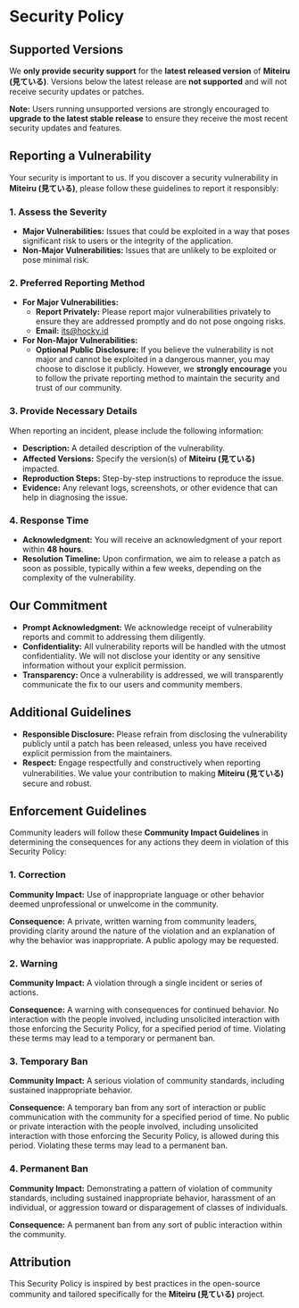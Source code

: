 # Security Policy

## Supported Versions

We **only provide security support** for the **latest released version** of **Miteiru (見ている)**. Versions below the latest release are **not supported** and will not receive security updates or patches.

**Note:** Users running unsupported versions are strongly encouraged to **upgrade to the latest stable release** to ensure they receive the most recent security updates and features.

## Reporting a Vulnerability

Your security is important to us. If you discover a security vulnerability in **Miteiru (見ている)**, please follow these guidelines to report it responsibly:

### 1. **Assess the Severity**

- **Major Vulnerabilities:** Issues that could be exploited in a way that poses significant risk to users or the integrity of the application.
- **Non-Major Vulnerabilities:** Issues that are unlikely to be exploited or pose minimal risk.

### 2. **Preferred Reporting Method**

- **For Major Vulnerabilities:**
  - **Report Privately:** Please report major vulnerabilities privately to ensure they are addressed promptly and do not pose ongoing risks.
  - **Email:** [its@hocky.id](mailto:its@hocky.id)
- **For Non-Major Vulnerabilities:**
  - **Optional Public Disclosure:** If you believe the vulnerability is not major and cannot be exploited in a dangerous manner, you may choose to disclose it publicly. However, we **strongly encourage** you to follow the private reporting method to maintain the security and trust of our community.

### 3. **Provide Necessary Details**

When reporting an incident, please include the following information:

- **Description:** A detailed description of the vulnerability.
- **Affected Versions:** Specify the version(s) of **Miteiru (見ている)** impacted.
- **Reproduction Steps:** Step-by-step instructions to reproduce the issue.
- **Evidence:** Any relevant logs, screenshots, or other evidence that can help in diagnosing the issue.

### 4. **Response Time**

- **Acknowledgment:** You will receive an acknowledgment of your report within **48 hours**.
- **Resolution Timeline:** Upon confirmation, we aim to release a patch as soon as possible, typically within a few weeks, depending on the complexity of the vulnerability.

## Our Commitment

- **Prompt Acknowledgment:** We acknowledge receipt of vulnerability reports and commit to addressing them diligently.
- **Confidentiality:** All vulnerability reports will be handled with the utmost confidentiality. We will not disclose your identity or any sensitive information without your explicit permission.
- **Transparency:** Once a vulnerability is addressed, we will transparently communicate the fix to our users and community members.

## Additional Guidelines

- **Responsible Disclosure:** Please refrain from disclosing the vulnerability publicly until a patch has been released, unless you have received explicit permission from the maintainers.
- **Respect:** Engage respectfully and constructively when reporting vulnerabilities. We value your contribution to making **Miteiru (見ている)** secure and robust.

## Enforcement Guidelines

Community leaders will follow these **Community Impact Guidelines** in determining the consequences for any actions they deem in violation of this Security Policy:

### 1. Correction

**Community Impact:** Use of inappropriate language or other behavior deemed unprofessional or unwelcome in the community.

**Consequence:** A private, written warning from community leaders, providing clarity around the nature of the violation and an explanation of why the behavior was inappropriate. A public apology may be requested.

### 2. Warning

**Community Impact:** A violation through a single incident or series of actions.

**Consequence:** A warning with consequences for continued behavior. No interaction with the people involved, including unsolicited interaction with those enforcing the Security Policy, for a specified period of time. Violating these terms may lead to a temporary or permanent ban.

### 3. Temporary Ban

**Community Impact:** A serious violation of community standards, including sustained inappropriate behavior.

**Consequence:** A temporary ban from any sort of interaction or public communication with the community for a specified period of time. No public or private interaction with the people involved, including unsolicited interaction with those enforcing the Security Policy, is allowed during this period. Violating these terms may lead to a permanent ban.

### 4. Permanent Ban

**Community Impact:** Demonstrating a pattern of violation of community standards, including sustained inappropriate behavior, harassment of an individual, or aggression toward or disparagement of classes of individuals.

**Consequence:** A permanent ban from any sort of public interaction within the community.

## Attribution

This Security Policy is inspired by best practices in the open-source community and tailored specifically for the **Miteiru (見ている)** project.
